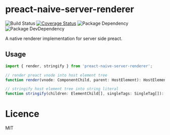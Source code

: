 # preact-naive-server-renderer

![Build Status](https://img.shields.io/travis/huang-xiao-jian/preact-naive-server-renderer/master.svg?style=flat)
[![Coverage Status](https://coveralls.io/repos/github/huang-xiao-jian/preact-naive-server-renderer/badge.svg?branch=master)](https://coveralls.io/github/huang-xiao-jian/?branch=master)
![Package Dependency](https://david-dm.org/huang-xiao-jian/preact-naive-server-renderer.svg?style=flat)
![Package DevDependency](https://david-dm.org/huang-xiao-jian/preact-naive-server-renderer/dev-status.svg?style=flat)

A native renderer implementation for server side preact.


## Usage

```typescript
import { render, stringify } from 'preact-naive-server-renderer';

// render preact vnode into host element tree
function render(vnode: ComponentChild, parent: HostElement): HostElement;

// stringify host element tree into string literal
function stringify(children: ElementChild[], singleTags: SingleTag[]): string
```

# Licence

MIT
